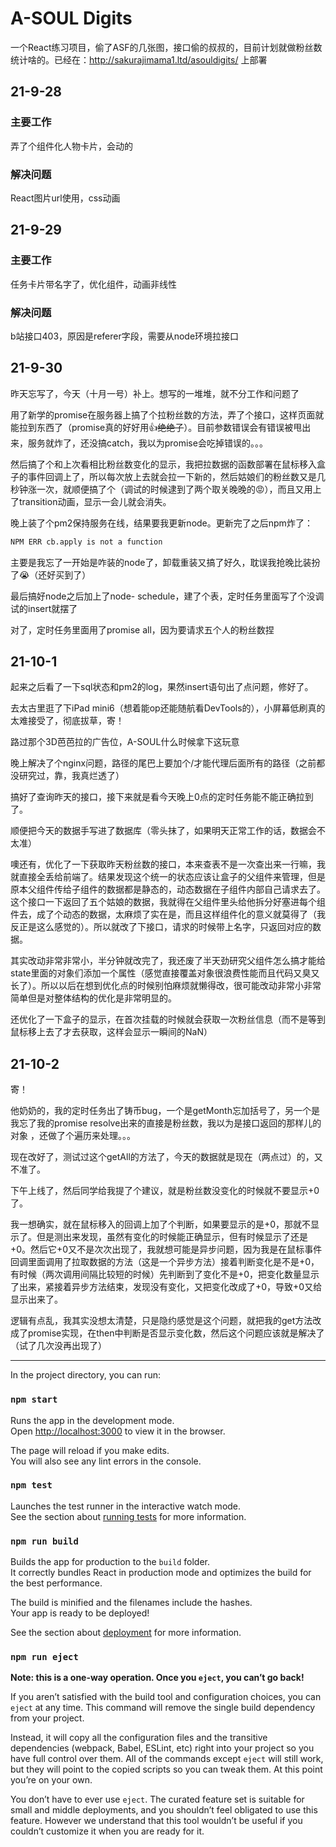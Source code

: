 # A-SOUL Digits

一个React练习项目，偷了ASF的几张图，接口偷的叔叔的，目前计划就做粉丝数统计啥的。已经在：http://sakurajimama1.ltd/asouldigits/ 上部署

## 21-9-28

### 主要工作

弄了个组件化人物卡片，会动的

### 解决问题

React图片url使用，css动画

## 21-9-29

### 主要工作

任务卡片带名字了，优化组件，动画非线性

### 解决问题

b站接口403，原因是referer字段，需要从node环境拉接口

## 21-9-30

昨天忘写了，今天（十月一号）补上。想写的一堆堆，就不分工作和问题了

用了新学的promise在服务器上搞了个拉粉丝数的方法，弄了个接口，这样页面就能拉到东西了（promise真的好好用👍~~绝绝子~~）。目前参数错误会有错误被甩出来，服务就炸了，还没搞catch，我以为promise会吃掉错误的。。。

然后搞了个和上次看相比粉丝数变化的显示，我把拉数据的函数部署在鼠标移入盒子的事件回调上了，所以每次放上去就会拉一下新的，然后姑娘们的粉丝数又是几秒钟涨一次，就顺便搞了个（调试的时候逮到了两个取关晚晚的😡），而且又用上了transition动画，显示一会儿就会消失。

晚上装了个pm2保持服务在线，结果要我更新node。更新完了之后npm炸了：

```sh
NPM ERR cb.apply is not a function
```

主要是我忘了一开始是咋装的node了，卸载重装又搞了好久，耽误我抢晚比装扮了😭（还好买到了）

最后搞好node之后加上了node- schedule，建了个表，定时任务里面写了个没调试的insert就摆了

对了，定时任务里面用了promise all，因为要请求五个人的粉丝数捏

## 21-10-1

起来之后看了一下sql状态和pm2的log，果然insert语句出了点问题，修好了。

去太古里逛了下iPad mini6（想着能op还能随航看DevTools的），小屏幕低刷真的太难接受了，彻底拔草，寄！

路过那个3D芭芭拉的广告位，A-SOUL什么时候拿下这玩意

晚上解决了个nginx问题，路径的尾巴上要加个/才能代理后面所有的路径（之前都没研究过，靠，我真烂透了）

搞好了查询昨天的接口，接下来就是看今天晚上0点的定时任务能不能正确拉到了。

顺便把今天的数据手写进了数据库（零头抹了，如果明天正常工作的话，数据会不太准）

噢还有，优化了一下获取昨天粉丝数的接口，本来查表不是一次查出来一行嘛，我就直接全丢给前端了。结果发现这个统一的状态应该让盒子的父组件来管理，但是原本父组件传给子组件的数据都是静态的，动态数据在子组件内部自己请求去了。这个接口一下返回了五个姑娘的数据，我就得在父组件里头给他拆分好塞进每个组件去，成了个动态的数据，太麻烦了实在是，而且这样组件化的意义就莫得了（我反正是这么感觉的）。所以就改了下接口，请求的时候带上名字，只返回对应的数据。

其实改动非常非常小，半分钟就改完了，我还废了半天劲研究父组件怎么搞才能给state里面的对象们添加一个属性（感觉直接覆盖对象很浪费性能而且代码又臭又长了）。所以以后在想到优化点的时候别怕麻烦就懒得改，很可能改动非常小非常简单但是对整体结构的优化是非常明显的。

还优化了一下盒子的显示，在首次挂载的时候就会获取一次粉丝信息（而不是等到鼠标移上去了才去获取，这样会显示一瞬间的NaN）

## 21-10-2

寄！

他奶奶的，我的定时任务出了铸币bug，一个是getMonth忘加括号了，另一个是我忘了我的promise resolve出来的直接是粉丝数，我以为是接口返回的那样儿的对象 ，还做了个遍历来处理。。。

现在改好了，测试过这个getAll的方法了，今天的数据就是现在（两点过）的，又不准了。

下午上线了，然后同学给我提了个建议，就是粉丝数没变化的时候就不要显示+0了。

我一想确实，就在鼠标移入的回调上加了个判断，如果要显示的是+0，那就不显示了。但是测出来发现，虽然有变化的时候能正确显示，但有时候显示了还是+0。然后它+0又不是次次出现了，我就想可能是异步问题，因为我是在鼠标事件回调里面调用了拉取数据的方法（这是一个异步方法）接着判断变化是不是+0，有时候（两次调用间隔比较短的时候）先判断到了变化不是+0，把变化数量显示了出来，紧接着异步方法结束，发现没有变化，又把变化改成了+0，导致+0又给显示出来了。

逻辑有点乱，我其实没想太清楚，只是隐约感觉是这个问题，就把我的get方法改成了promise实现，在then中判断是否显示变化数，然后这个问题应该就是解决了（试了几次没再出现了）

---




In the project directory, you can run:

### `npm start`

Runs the app in the development mode.\
Open [http://localhost:3000](http://localhost:3000) to view it in the browser.

The page will reload if you make edits.\
You will also see any lint errors in the console.

### `npm test`

Launches the test runner in the interactive watch mode.\
See the section about [running tests](https://facebook.github.io/create-react-app/docs/running-tests) for more information.

### `npm run build`

Builds the app for production to the `build` folder.\
It correctly bundles React in production mode and optimizes the build for the best performance.

The build is minified and the filenames include the hashes.\
Your app is ready to be deployed!

See the section about [deployment](https://facebook.github.io/create-react-app/docs/deployment) for more information.

### `npm run eject`

**Note: this is a one-way operation. Once you `eject`, you can’t go back!**

If you aren’t satisfied with the build tool and configuration choices, you can `eject` at any time. This command will remove the single build dependency from your project.

Instead, it will copy all the configuration files and the transitive dependencies (webpack, Babel, ESLint, etc) right into your project so you have full control over them. All of the commands except `eject` will still work, but they will point to the copied scripts so you can tweak them. At this point you’re on your own.

You don’t have to ever use `eject`. The curated feature set is suitable for small and middle deployments, and you shouldn’t feel obligated to use this feature. However we understand that this tool wouldn’t be useful if you couldn’t customize it when you are ready for it.

